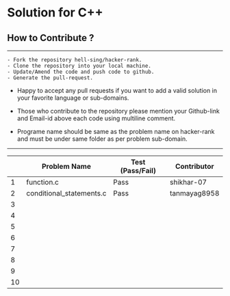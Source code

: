 # Solution for C++

## How to Contribute ?

---
```
- Fork the repository hell-sing/hacker-rank.
- Clone the repository into your local machine.
- Update/Amend the code and push code to github.
- Generate the pull-request.
```

* Happy to accept any pull requests if you want to add a valid solution in your favorite language or sub-domains.

* Those who contribute to the repository please mention your Github-link and Email-id above each code using multiline comment.

* Programe name should be same as the problem name on hacker-rank and must be under same folder as per problem sub-domain.
---

|   | Problem Name             | Test (Pass/Fail) | Contributor |  
|---|--------------------------|------------------|-------------|  
| 1 | function.c               |     Pass         |shikhar-07 |  
| 2 | conditional_statements.c |     Pass         |tanmayag8958 |  
| 3 |                          |                  |             |  
| 4 |                          |                  |             |  
| 5 |                          |                  |             |  
| 6 |                          |                  |             |  
| 7 |                          |                  |             |  
| 8 |                          |                  |             |  
| 9 |                          |                  |             |  
| 10|                          |                  |             |  
